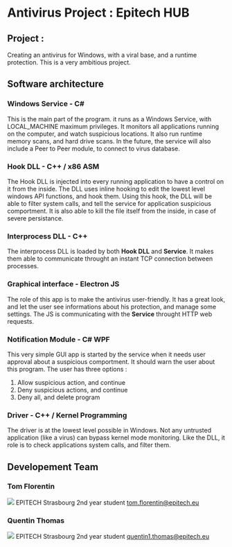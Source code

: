 # Antivirus Project : Epitech HUB

 ## Project :
Creating an antivirus for Windows, with a viral base, and a runtime protection.
This is a very ambitious project.

## Software architecture

### Windows Service - C#

 This is the main part of the program. it runs as a Windows Service, with LOCAL_MACHINE maximum privileges.
 It monitors all applications running on the computer, and watch suspicious locations. It also run runtime memory scans, and hard drive scans.
 In the future, the service will also include a Peer to Peer module, to connect to virus database.

 ### Hook DLL - C++ / x86 ASM
The Hook DLL is injected into every running application to have a control on it from the inside.
The DLL uses inline hooking to edit the lowest level windows API functions, and hook them.
Using this hook, the DLL will be able to filter system calls, and tell the service for application suspicious comportment.
It is also able to kill the file itself from the inside, in case of severe persistance.

### Interprocess DLL - C++
The interprocess DLL is loaded by both **Hook DLL** and **Service**. It makes them able to communicate throught an instant TCP connection between processes.

### Graphical interface - Electron JS
The role of this app is to make the antivirus user-friendly. It has a great look, and let the user see informations about his protection, and manage some settings.
The JS is communicating with the **Service** throught HTTP web requests.

### Notification Module - C# WPF
This very simple GUI app is started by the service when it needs user approval about a suspicious comportment. It should warn the user about this program.
The user has three options :

 1. Allow suspicious action, and continue
 2. Deny suspicious actions, and continue
 3. Deny all, and delete program

### Driver - C++ / Kernel Programming

The driver is at the lowest level possible in Windows. Not any untrusted application (like a virus) can bypass kernel mode monitoring.
Like the DLL, it role is to check applications system calls, and filter them.

## Developement Team

 ### Tom Florentin
 ![
](https://image.noelshack.com/fichiers/2019/12/2/1552955415-tom-florentin.jpg)
 EPITECH Strasbourg
 2nd year student
 tom.florentin@epitech.eu


### Quentin Thomas
![
](https://image.noelshack.com/fichiers/2019/12/2/1552955415-quentin1-thomas.jpg)
 EPITECH Strasbourg
 2nd year student
quentin1.thomas@epitech.eu